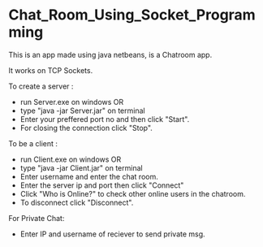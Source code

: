 # Chat_Room_Using_Socket_Programming
This is an app made using java netbeans, is a Chatroom app.

It works on TCP Sockets.

To create a server :
* run Server.exe on windows
  OR
* type "java -jar Server.jar" on terminal
* Enter your preffered port no and then click "Start".
* For closing the connection click "Stop".

To be a client :
* run Client.exe on windows
  OR
* type "java -jar Client.jar" on terminal
* Enter username and enter the chat room.
* Enter the server ip and port then click "Connect"
* Click "Who is Online?" to check other online users in the chatroom.
* To disconnect click "Disconnect".

For Private Chat:
* Enter IP and username of reciever to send private msg.
